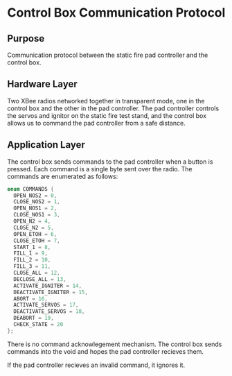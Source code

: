 # Control Box Communication Protocol

## Purpose

Communication protocol between the static fire pad controller and the control box.

## Hardware Layer

Two XBee radios networked together in transparent mode, one in the control box and the other in the pad controller. The pad controller controls the servos and ignitor on the static fire test stand, and the control box allows us to command the pad controller from a safe distance.

## Application Layer

The control box sends commands to the pad controller when a button is pressed. Each command is a single byte sent over the radio. The commands are enumerated as follows:

```C
enum COMMANDS {
  OPEN_NOS2 = 0,
  CLOSE_NOS2 = 1,
  OPEN_NOS1 = 2,
  CLOSE_NOS1 = 3,
  OPEN_N2 = 4,
  CLOSE_N2 = 5,
  OPEN_ETOH = 6,
  CLOSE_ETOH = 7,
  START_1 = 8,
  FILL_1 = 9,
  FILL_2 = 10,
  FILL_3 = 11,
  CLOSE_ALL = 12,
  DECLOSE_ALL = 13,
  ACTIVATE_IGNITER = 14,
  DEACTIVATE_IGNITER = 15,
  ABORT = 16,
  ACTIVATE_SERVOS = 17,
  DEACTIVATE_SERVOS = 18,
  DEABORT = 19,
  CHECK_STATE = 20
};
```

There is no command acknowlegement mechanism. The control box sends commands into the void and hopes the pad controller recieves them.

If the pad controller recieves an invalid command, it ignores it.
